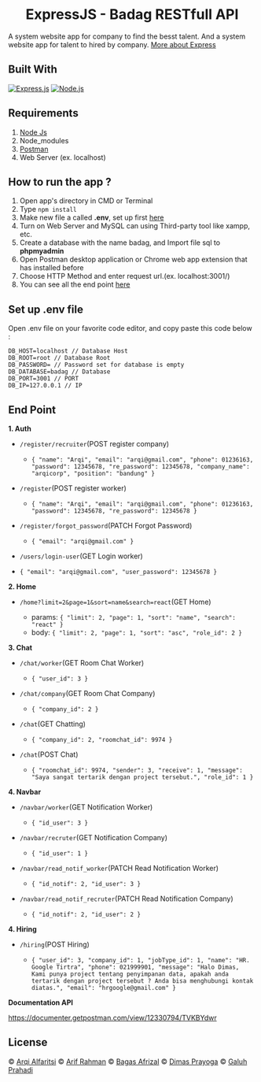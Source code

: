 <h1 align="center">ExpressJS - Badag RESTfull API</h1>

A system website app for company to find the besst talent. And a system website app for talent to hired by company. [More about Express](https://en.wikipedia.org/wiki/Express.js)

## Built With

[![Express.js](https://img.shields.io/badge/Express.js-4.x-orange.svg?style=rounded-square)](https://expressjs.com/en/starter/installing.html)
[![Node.js](https://img.shields.io/badge/Node.js-v.12.13-green.svg?style=rounded-square)](https://nodejs.org/)

## Requirements

1. <a href="https://nodejs.org/en/download/">Node Js</a>
2. Node_modules
3. <a href="https://www.getpostman.com/">Postman</a>
4. Web Server (ex. localhost)

## How to run the app ?

1. Open app's directory in CMD or Terminal
2. Type `npm install`
3. Make new file a called **.env**, set up first [here](#set-up-env-file)
4. Turn on Web Server and MySQL can using Third-party tool like xampp, etc.
5. Create a database with the name badag, and Import file sql to **phpmyadmin**
6. Open Postman desktop application or Chrome web app extension that has installed before
7. Choose HTTP Method and enter request url.(ex. localhost:3001/)
8. You can see all the end point [here](#end-point)

## Set up .env file

Open .env file on your favorite code editor, and copy paste this code below :

```
DB_HOST=localhost // Database Host
DB_ROOT=root // Database Root
DB_PASSWORD= // Password set for database is empty
DB_DATABASE=badag // Database
DB_PORT=3001 // PORT
DB_IP=127.0.0.1 // IP
```

## End Point

**1. Auth**

- `/register/recruiter`(POST register company)

  - `{ "name": "Arqi", "email": "arqi@gmail.com", "phone": 01236163, "password": 12345678, "re_password": 12345678, "company_name": "arqicorp", "position": "bandung" }`

- `/register`(POST register worker)

  - `{ "name": "Arqi", "email": "arqi@gmail.com", "phone": 01236163, "password": 12345678, "re_password": 12345678 }`

- `/register/forgot_password`(PATCH Forgot Password)

  - `{ "email": "arqi@gmail.com" }`

- `/users/login-user`(GET Login worker)

- `{ "email": "arqi@gmail.com", "user_password": 12345678 }`

**2. Home**

- `/home?limit=2&page=1&sort=name&search=react`(GET Home)

  - params: `{ "limit": 2, "page": 1, "sort": "name", "search": "react" }`
  - body: `{ "limit": 2, "page": 1, "sort": "asc", "role_id": 2 }`

**3. Chat**

- `/chat/worker`(GET Room Chat Worker)

  - `{ "user_id": 3 }`

- `/chat/company`(GET Room Chat Company)

  - `{ "company_id": 2 }`

- `/chat`(GET Chatting)

  - `{ "company_id": 2, "roomchat_id": 9974 }`

- `/chat`(POST Chat)

  - `{ "roomchat_id": 9974, "sender": 3, "receive": 1, "message": "Saya sangat tertarik dengan project tersebut.", "role_id": 1 }`

**4. Navbar**

- `/navbar/worker`(GET Notification Worker)

  - `{ "id_user": 3 }`

- `/navbar/recruter`(GET Notification Company)

  - `{ "id_user": 1 }`

- `/navbar/read_notif_worker`(PATCH Read Notification Worker)

  - `{ "id_notif": 2, "id_user": 3 }`

- `/navbar/read_notif_recruter`(PATCH Read Notification Company)

  - `{ "id_notif": 2, "id_user": 2 }`

**4. Hiring**

- `/hiring`(POST Hiring)

  - `{ "user_id": 3, "company_id": 1, "jobType_id": 1, "name": "HR. Google Tirtra", "phone": 021999901, "message": "Halo Dimas, Kami punya project tentang penyimpanan data, apakah anda tertarik dengan project tersebut ? Anda bisa menghubungi kontak diatas.", "email": "hrgoogle@gmail.com" }`

**Documentation API**

https://documenter.getpostman.com/view/12330794/TVKBYdwr

## License

© [Arqi Alfaritsi](https://github.com/alfaritsi21/)
© [Arif Rahman](https://github.com/Glitchfer)
© [Bagas Afrizal](https://github.com/bagasafrz7)
© [Dimas Prayoga](https://github.com/careerdimasprayoga)
© [Galuh Prahadi](https://github.com/galuhprahadi96)
